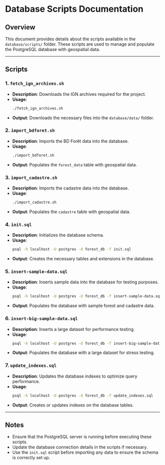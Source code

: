 # Database Scripts Documentation

## Overview
This document provides details about the scripts available in the `database/scripts/` folder. These scripts are used to manage and populate the PostgreSQL database with geospatial data.

---

## Scripts

### **1. `fetch_ign_archives.sh`**
- **Description**: Downloads the IGN archives required for the project.
- **Usage**:
  ```bash
  ./fetch_ign_archives.sh
  ```
- **Output**: Downloads the necessary files into the `database/data/` folder.

### **2. `import_bdforet.sh`**
- **Description**: Imports the BD Forêt data into the database.
- **Usage**:
  ```bash
  ./import_bdforet.sh
  ```
- **Output**: Populates the `forest_data` table with geospatial data.

### **3. `import_cadastre.sh`**
- **Description**: Imports the cadastre data into the database.
- **Usage**:
  ```bash
  ./import_cadastre.sh
  ```
- **Output**: Populates the `cadastre` table with geospatial data.

### **4. `init.sql`**
- **Description**: Initializes the database schema.
- **Usage**:
  ```bash
  psql -h localhost -U postgres -d forest_db -f init.sql
  ```
- **Output**: Creates the necessary tables and extensions in the database.

### **5. `insert-sample-data.sql`**
- **Description**: Inserts sample data into the database for testing purposes.
- **Usage**:
  ```bash
  psql -h localhost -U postgres -d forest_db -f insert-sample-data.sql
  ```
- **Output**: Populates the database with sample forest and cadastre data.

### **6. `insert-big-sample-data.sql`**
- **Description**: Inserts a large dataset for performance testing.
- **Usage**:
  ```bash
  psql -h localhost -U postgres -d forest_db -f insert-big-sample-data.sql
  ```
- **Output**: Populates the database with a large dataset for stress testing.

### **7. `update_indexes.sql`**
- **Description**: Updates the database indexes to optimize query performance.
- **Usage**:
  ```bash
  psql -h localhost -U postgres -d forest_db -f update_indexes.sql
  ```
- **Output**: Creates or updates indexes on the database tables.

---

## Notes
- Ensure that the PostgreSQL server is running before executing these scripts.
- Update the database connection details in the scripts if necessary.
- Use the `init.sql` script before importing any data to ensure the schema is correctly set up.